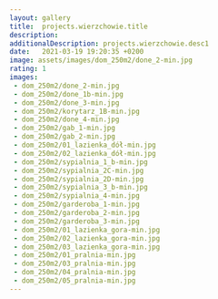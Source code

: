 ```yaml
---
layout: gallery
title:  projects.wierzchowie.title
description: 
additionalDescription: projects.wierzchowie.desc1
date:   2021-03-19 19:20:35 +0200
image: assets/images/dom_250m2/done_2-min.jpg
rating: 1
images: 
 - dom_250m2/done_2-min.jpg
 - dom_250m2/done_1b-min.jpg
 - dom_250m2/done_3-min.jpg
 - dom_250m2/korytarz_1B-min.jpg
 - dom_250m2/done_4-min.jpg
 - dom_250m2/gab_1-min.jpg
 - dom_250m2/gab_2-min.jpg
 - dom_250m2/01_lazienka_dół-min.jpg
 - dom_250m2/02_lazienka_dół-min.jpg
 - dom_250m2/sypialnia_1_b-min.jpg
 - dom_250m2/sypialnia_2C-min.jpg
 - dom_250m2/sypialnia_2D-min.jpg
 - dom_250m2/sypialnia_3_b-min.jpg
 - dom_250m2/sypialnia_4-min.jpg
 - dom_250m2/garderoba_1-min.jpg
 - dom_250m2/garderoba_2-min.jpg
 - dom_250m2/garderoba_3-min.jpg
 - dom_250m2/01_lazienka_gora-min.jpg
 - dom_250m2/02_lazienka_gora-min.jpg
 - dom_250m2/03_lazienka_gora-min.jpg
 - dom_250m2/01_pralnia-min.jpg
 - dom_250m2/03_pralnia-min.jpg
 - dom_250m2/04_pralnia-min.jpg
 - dom_250m2/05_pralnia-min.jpg
---
```

